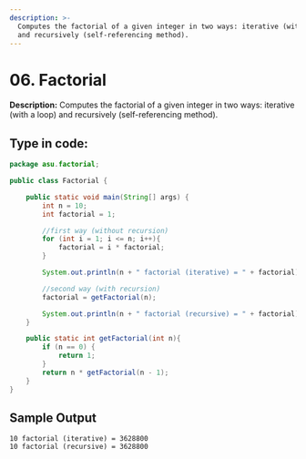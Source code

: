 ```yaml
---
description: >-
  Computes the factorial of a given integer in two ways: iterative (with a loop)
  and recursively (self-referencing method).
---
```


# 06. Factorial

**Description:** Computes the factorial of a given integer in two ways: iterative \(with a loop\) and recursively \(self-referencing method\).

## Type in code:

```java
package asu.factorial;

public class Factorial {

    public static void main(String[] args) {
        int n = 10;
        int factorial = 1;

        //first way (without recursion)
        for (int i = 1; i <= n; i++){
            factorial = i * factorial;
        }

        System.out.println(n + " factorial (iterative) = " + factorial);

        //second way (with recursion)
        factorial = getFactorial(n);

        System.out.println(n + " factorial (recursive) = " + factorial);
    }

    public static int getFactorial(int n){
        if (n == 0) {
            return 1;
        } 
        return n * getFactorial(n - 1);
    }
}
```

## Sample Output

```text
10 factorial (iterative) = 3628800
10 factorial (recursive) = 3628800
```

